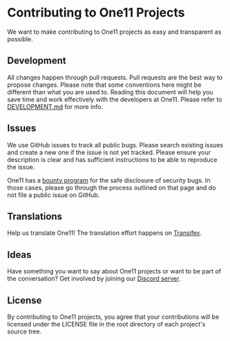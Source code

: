 # Contributing to One11 Projects
We want to make contributing to One11 projects as easy and transparent as possible.

## Development
All changes happen through pull requests. Pull requests are the best way to propose changes. Please note that some conventions here might be different than what you are used to. Reading this document will help you save time and work effectively with the developers at One11. Please refer to [DEVELOPMENT.md](https://github.com/one11-org/.github/blob/main/DEVELOPMENT.md) for more info.

## Issues
We use GitHub issues to track all public bugs. Please search existing issues and create a new one if the issue is not yet tracked. Please ensure your description is clear and has sufficient instructions to be able to reproduce the issue.

One11 has a [bounty program](https://github.com/one11-org/.github/blob/main/SECURITY.md) for the safe disclosure of security bugs. In those cases, please go through the process outlined on that page and do not file a public issue on GitHub.

## Translations
Help us translate One11! The translation effort happens on [Transifex](https://www.transifex.com/).

## Ideas
Have something you want to say about One11 projects or want to be part of the conversation? Get involved by joining our [Discord server](https://discord.com/).

## License
By contributing to One11 projects, you agree that your contributions will be licensed under the LICENSE file in the root directory of each project's source tree.